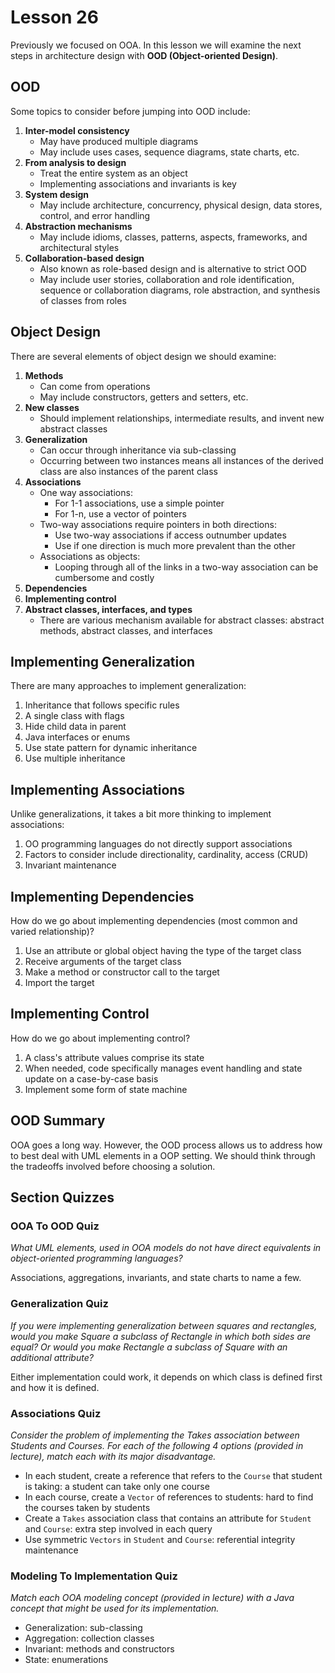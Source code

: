 # Lesson 26

Previously we focused on OOA. In this lesson we will examine the next steps in architecture design with **OOD (Object-oriented Design)**.

## OOD

Some topics to consider before jumping into OOD include:

1. **Inter-model consistency**
   - May have produced multiple diagrams
   - May include uses cases, sequence diagrams, state charts, etc.
2. **From analysis to design**
   - Treat the entire system as an object
   - Implementing associations and invariants is key
3. **System design**
   - May include architecture, concurrency, physical design, data stores, control, and error handling
4. **Abstraction mechanisms**
   - May include idioms, classes, patterns, aspects, frameworks, and architectural styles
5. **Collaboration-based design**
   - Also known as role-based design and is alternative to strict OOD
   - May include user stories, collaboration and role identification, sequence or collaboration diagrams, role abstraction, and synthesis of classes from roles

## Object Design

There are several elements of object design we should examine:

1. **Methods**
   - Can come from operations
   - May include constructors, getters and setters, etc.
2. **New classes**
   - Should implement relationships, intermediate results, and invent new abstract classes
3. **Generalization**
   - Can occur through inheritance via sub-classing
   - Occurring between two instances means all instances of the derived class are also instances of the parent class
4. **Associations**
   - One way associations:
     - For 1-1 associations, use a simple pointer
     - For 1-n, use a vector of pointers
   - Two-way associations require pointers in both directions:
     - Use two-way associations if access outnumber updates
     - Use if one direction is much more prevalent than the other
   - Associations as objects:
     - Looping through all of the links in a two-way association can be cumbersome and costly
5. **Dependencies**
6. **Implementing control**
7. **Abstract classes, interfaces, and types**
   - There are various mechanism available for abstract classes: abstract methods, abstract classes, and interfaces

## Implementing Generalization

There are many approaches to implement generalization:

1. Inheritance that follows specific rules
2. A single class with flags
3. Hide child data in parent
4. Java interfaces or enums
5. Use state pattern for dynamic inheritance
6. Use multiple inheritance

## Implementing Associations

Unlike generalizations, it takes a bit more thinking to implement associations:

1. OO programming languages do not directly support associations
2. Factors to consider include directionality, cardinality, access (CRUD)
3. Invariant maintenance

## Implementing Dependencies

How do we go about implementing dependencies (most common and varied relationship)?

1. Use an attribute or global object having the type of the target class
2. Receive arguments of the target class
3. Make a method or constructor call to the target
4. Import the target

## Implementing Control

How do we go about implementing control?

1. A class's attribute values comprise its state
2. When needed, code specifically manages event handling and state update on a case-by-case basis
3. Implement some form of state machine

## OOD Summary

OOA goes a long way. However, the OOD process allows us to address how to best deal with UML elements in a OOP setting. We should think through the tradeoffs involved before choosing a solution.

## Section Quizzes

### OOA To OOD Quiz

_What UML elements, used in OOA models do not have direct equivalents in object-oriented programming languages?_

Associations, aggregations, invariants, and state charts to name a few.

### Generalization Quiz

_If you were implementing generalization between squares and rectangles, would you make Square a subclass of Rectangle in which both sides are equal? Or would you make Rectangle a subclass of Square with an additional attribute?_

Either implementation could work, it depends on which class is defined first and how it is defined.

### Associations Quiz

_Consider the problem of implementing the Takes association between Students and Courses. For each of the following 4 options (provided in lecture), match each with its major disadvantage._

- In each student, create a reference that refers to the `Course` that student is taking: a student can take only one course
- In each course, create a `Vector` of references to students: hard to find the courses taken by students
- Create a `Takes` association class that contains an attribute for `Student` and `Course`: extra step involved in each query
- Use symmetric `Vectors` in `Student` and `Course`: referential integrity maintenance

### Modeling To Implementation Quiz

_Match each OOA modeling concept (provided in lecture) with a Java concept that might be used for its implementation._

- Generalization: sub-classing
- Aggregation: collection classes
- Invariant: methods and constructors
- State: enumerations
